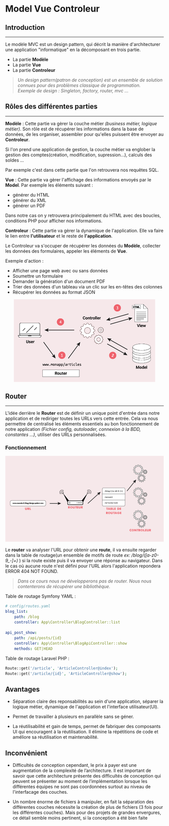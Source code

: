 # Model Vue Controleur

## Introduction
---
Le modèle MVC est un design pattern, qui décrit la manière d'architecturer une application "informatique" en la décomposant en trois partie.

- La partie **Modèle**
- La partie **Vue**
- La partie **Controleur**

> *Un design pattern(patron de conception) est un ensemble de solution connues pour des problèmes classique de programmation. <br> Exemple de design : Singleton, factory, router, mvc ...*

## Rôles des différentes parties
---

**Modèle** : Cette partie va gèrer la couche métier *(business métier, logique métier)*. Son rôle est de récupérer les informations dans la base de données, de les organiser, assembler pour qu'elles puissent être envoyer au **Controleur**. 

Si l'on prend une application de gestion, la couche métier va englober la gestion des comptes(création, modification, supression...), calculs des soldes ... 

Par exemple c'est dans cette partie que l'on retrouvera nos requêtes SQL.

**Vue** : Cette partie va gèrer l'affichage des informations envoyés par le **Model**. Par exemple les éléments suivant : 

- générer du HTML
- générer du XML
- générer un PDF

Dans notre cas on y retrouvera principalement du HTML avec des boucles, conditions PHP pour afficher nos informations. 

**Controleur** : Cette partie va gèrer la dynamique de l'application. Elle va faire le lien entre **l'utilisateur** et le reste de **l'application**.

Le Controleur va s'occuper de récupérer les données du **Modèle**, collecter les données des formulaires, appeler les éléments de **Vue**.


Exemple d'action :

- Afficher une page web avec ou sans données
- Soumettre un formulaire
- Demander la génération d'un document PDF
- Trier des données d'un tableau via un clic sur les en-têtes des colonnes
- Récupérer les données au format JSON

<p style="text-align: center"><img src="assets/MVC.png" width="450px"></p>

## Router
---

L'idée derrière le **Router** est de définir un unique point d'entrée dans notre application et de rediriger toutes les URLs vers cette entrée. Cela va nous permettre de centralisé les éléments essentiels au bon fonctionnement de notre application *(Fichier config, autoloader, connexion à la BDD, constantes ...)*, utiliser des URLs personnalisées. 

### Fonctionnement

<p style="text-align: center"><img src="assets/routeur.png" witdh="150px"></p>

Le **router** va analyser l'URL pour obtenir une **route**, il va ensuite regarder dans la table de routage(un ensemble de motifs de route *ex: /blog/([a-z0-9_-]+)* ) si la route existe puis il va envoyer une réponse au navigateur. Dans le cas où aucune route n'est défini pour l'URL alors l'application repondera ERROR 404 NOT FOUND.

> *Dans ce cours nous ne développerons pas de router. Nous nous contenterons de récupérer une bibliothèque.*

Table de routage Symfony YAML :

``` yaml
# config/routes.yaml
blog_list:
    path: /blog
    controller: App\Controller\BlogController::list

api_post_show:
    path: /api/posts/{id}
    controller: App\Controller\BlogApiController::show
    methods: GET|HEAD
```

Table de routage Laravel PHP :

```php
Route::get('/article', 'ArticleController@index');
Route::get('/article/{id}', 'ArticleController@show');
```

## Avantages 

* Séparation claire des reponsabilités au sein d'une application, séparer la logique métier, dynamique de l'application et l'interface utilisateur(UI).

* Permet de travailler à plusieurs en parallèle sans se géner. 

* La réutilisabilité et gain de temps, permet de fabriquer des composants UI qui encouragent à la réutilisation. Il élimine la répétitions de code et améliore sa réutilisation et maintenabilité.

## Inconvénient 

* Difficultés de conception cependant, le prix à payer est une augmentation de la complexité de l’architecture. Il est important de savoir que cette architecture présente des difficultés de conception qui peuvent se présenter au moment de l’implémentation lorsque les différentes équipes ne sont pas coordonnées surtout au niveau de l'interfacage des couches.

* Un nombre énorme de fichiers à manipuler, en fait la séparation des différentes couches nécessite la création de plus de fichiers (3 fois pour les différentes couches). Mais pour des projets de grandes envergures, ce détail semble moins pertinent, si la conception a été bien faite







